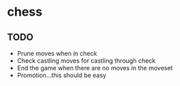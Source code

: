 # chess

## TODO

- Prune moves when in check
- Check castling moves for castling through check
- End the game when there are no moves in the moveset
- Promotion...this should be easy
